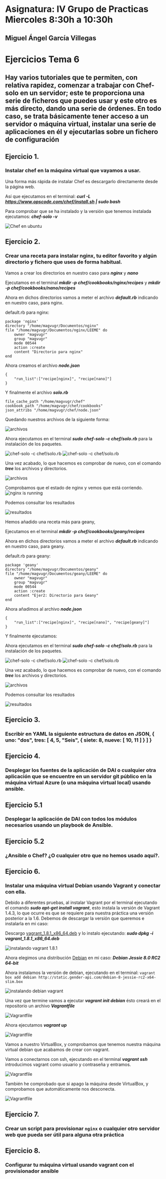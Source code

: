 # Asignatura: IV Grupo de Practicas Miercoles 8:30h a 10:30h
## Miguel Ángel García Villegas

# Ejercicios Tema 6

## Hay varios tutoriales que te permiten, con relativa rapidez, comenzar a trabajar con Chef-solo en un servidor; este te proporciona una serie de ficheros que puedes usar y este otro es más directo, dando una serie de órdenes. En todo caso, se trata básicamente tener acceso a un servidor o máquina virtual, instalar una serie de aplicaciones en él y ejecutarlas sobre un fichero de configuración

## Ejercicio 1.
### Instalar chef en la máquina virtual que vayamos a usar.

Una forma más rápida de instalar Chef es descargarlo directamente desde la página web.

Así que ejecutamos en el terminal: ***curl -L https://www.opscode.com/chef/install.sh | sudo bash***

Para comprobar que se ha instalado y la versión que tenemos instalada ejecutamos: ***chef-solo -v***

![Chef en ubuntu](https://www.dropbox.com/s/wlkfx0wotff4sqn/01.1.png?dl=1)

## Ejercicio 2.
### Crear una receta para instalar nginx, tu editor favorito y algún directorio y fichero que uses de forma habitual.

Vamos a crear los directorios en nuestro caso para ***nginx*** y ***nano***

Ejecutamos en el terminal ***mkdir -p chef/cookbooks/nginx/recipes***
y ***mkdir -p chef/cookbooks/nano/recipes***

Ahora en dichos directorios vamos a meter el archivo ***default.rb*** indicando en nuestro caso, para nginx.

default.rb para nginx:

    package 'nginx'
    directory "/home/magvugr/Documentos/nginx"
    file "/home/magvugr/Documentos/nginx/LEEME" do
        owner "magvugr"
        group "magvugr"
        mode 00544
        action :create
        content "Directorio para nginx"
    end

Ahora creamos el archivo ***node.json***

    {
        "run_list":["recipe[nginx]", "recipe[nano]"]
    }

Y finalmente el archivo ***solo.rb***

    file_cache_path "/home/magvugr/chef"
    cookbook_path "/home/magvugr/chef/cookbooks"
    json_attribs "/home/magvugr/chef/node.json"


Quedando nuestros archivos de la siguiente forma:

![archivos](https://www.dropbox.com/s/hgd4e1qqcyiyeeh/02.1.png?dl=1)

Ahora ejecutamos en el terminal ***sudo chef-solo -c chef/solo.rb*** para la instalación de los paquetes.

![chef-solo -c chef/solo.rb](https://www.dropbox.com/s/iogmk4anvw2ufwm/02.2.png?dl=1)
![chef-solo -c chef/solo.rb](https://www.dropbox.com/s/fw2150x6l9b3vh3/02.3.png?dl=1)

Una vez acabado, lo que hacemos es comprobar de nuevo, con el comando ***tree*** los archivos y directorios.

![archivos](https://www.dropbox.com/s/akrl4wud08ipdyl/02.4.png?dl=1)

Comprobamos que el estado de nginx y vemos que está corriendo.
![nginx is running](https://www.dropbox.com/s/qnykas8d1tptlj9/02.6.png?dl=1)

Podemos consultar los resultados

![resultados](https://www.dropbox.com/s/9ubufr9krqs82fk/02.5.png?dl=1)

Hemos añadido una receta más para geany,

Ejecutamos en el terminal ***mkdir -p chef/cookbooks/geany/recipes***

Ahora en dichos directorios vamos a meter el archivo ***default.rb*** indicando en nuestro caso, para geany.

default.rb para geany:

    package 'geany'
    directory "/home/magvugr/Documentos/geany"
    file "/home/magvugr/Documentos/geany/LEEME" do
        owner "magvugr"
        group "magvugr"
        mode 00544
        action :create
        content "Ejer2: Directorio para Geany"
    end

Ahora añadimos al archivo ***node.json***

    {
        "run_list":["recipe[nginx]", "recipe[nano]", "recipe[geany]"]
    }

Y finalmente ejecutamos:


Ahora ejecutamos en el terminal ***sudo chef-solo -c chef/solo.rb*** para la instalación de los paquetes.

![chef-solo -c chef/solo.rb](https://www.dropbox.com/s/tealpisj6mzuypw/ejer2.7.png?dl=1)
![chef-solo -c chef/solo.rb](https://www.dropbox.com/s/gjwpttag5ykwa1m/2.8.png?dl=1)

Una vez acabado, lo que hacemos es comprobar de nuevo, con el comando ***tree*** los archivos y directorios.

![archivos](https://www.dropbox.com/s/qy5xlbgslxo92br/2.9.png?dl=1)

Podemos consultar los resultados

![resultados](https://www.dropbox.com/s/6ax8kuni2yfl7pp/2.10.png?dl=1)


## Ejercicio 3.
### Escribir en YAML la siguiente estructura de datos en JSON, { uno: "dos",  tres: [ 4, 5, "Seis", { siete: 8, nueve: [ 10, 11 ] } ] }



## Ejercicio 4.
### Desplegar los fuentes de la aplicación de DAI o cualquier otra aplicación que se encuentre en un servidor git público en la máquina virtual Azure (o una máquina virtual local) usando ansible.



## Ejercicio 5.1
### Desplegar la aplicación de DAI con todos los módulos necesarios usando un playbook de Ansible.

## Ejercicio 5.2
### ¿Ansible o Chef? ¿O cualquier otro que no hemos usado aquí?.

## Ejercicio 6.
### Instalar una máquina virtual Debian usando Vagrant y conectar con ella.

Debido a diferentes pruebas, al instalar Vagrant por el terminal ejecutando el comando ***sudo apt-get install vagrant***, esto instala la versión de Vagrant 1.4.3, lo que ocurre es que se requiere para nuestra práctica una versión posterior a la 1.6. Debemos de descargar la versión que queremos e instalarla en mi caso:

Descargo [vagrant_1.8.1_x86_64.deb](https://releases.hashicorp.com/vagrant/1.8.1/vagrant_1.8.1_x86_64.deb) y lo instalo ejecutando:
***sudo dpkg -i vagrant_1.8.1_x86_64.deb***

![instalando vagrant 1.8.1](https://www.dropbox.com/s/rvwgqwkdz8p7ul7/ejer6.png?dl=1)

Ahora elegimos una distribución [Debian](http://www.vagrantbox.es/) en mi caso: ***Debian Jessie 8.0 RC2 64-bit***

Ahora instalamos la versión de debian, ejecutando en el terminal:
``vagrant box add debian http://static.gender-api.com/debian-8-jessie-rc2-x64-slim.box``

![instalando debian vagrant](https://www.dropbox.com/s/g7ms810hvmtn99t/ejer6.2.png?dl=1)

Una vez que termine vamos a ejecutar ***vagrant init debian*** ésto creará en el repositorio un archivo ***Vagrantfile***

![Vagrantfile](https://www.dropbox.com/s/yjztqcn8fgwaczx/ejer6.3.png?dl=1)

Ahora ejecutamos ***vagrant up***

![Vagrantfile](https://www.dropbox.com/s/9rtmy8eujsm1zbg/ejer6.7.png?dl=1)

Vamos a nuestro VirtualBox, y comprobamos que tenemos nuestra máquina virtual debian que acabamos de crear con vagrant.

Vamos a conectarnos con ssh, ejecutando en el terminal ***vagrant ssh*** introducimos vagrant como usuario y contraseña y entramos.

![Vagrantfile](https://www.dropbox.com/s/hy0tfdyz7mjoyi0/eje6.9.png?dl=1)

También he comprobado que si apago la máquina desde VirtualBox, y comprobamos que automáticamente nos desconecta.
 
![Vagrantfile](https://www.dropbox.com/s/sw9sz2dyt8kvhi8/Ejer6.10.png?dl=1)


## Ejercicio 7.
### Crear un script para provisionar `nginx` o cualquier otro servidor web que pueda ser útil para alguna otra práctica

## Ejercicio 8.
### Configurar tu máquina virtual usando vagrant con el provisionador ansible
